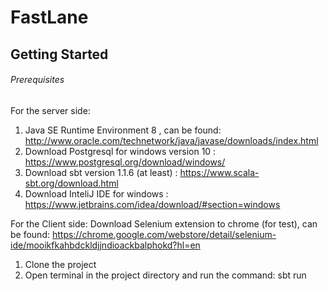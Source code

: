 # FastLane

## Getting Started

###### Prerequisites

For the server side:
1. Java SE Runtime Environment 8 , can be found: http://www.oracle.com/technetwork/java/javase/downloads/index.html
2. Download Postgresql for windows version 10 : https://www.postgresql.org/download/windows/
3. Download sbt version 1.1.6 (at least) : https://www.scala-sbt.org/download.html
4. Download InteliJ IDE for windows : https://www.jetbrains.com/idea/download/#section=windows

For the Client side:
Download Selenium extension to chrome (for test), can be found: https://chrome.google.com/webstore/detail/selenium-ide/mooikfkahbdckldjjndioackbalphokd?hl=en


1. Clone the project
2. Open terminal in the project directory and run the command: sbt run
